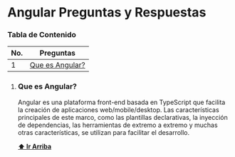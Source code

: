 # Angular Preguntas y Respuestas

### Tabla de Contenido

| No. | Preguntas                          |
| --- | ---------------------------------- |
| 1   | [Que es Angular?](#que-es-angular) |

1. ### Que es Angular?

   Angular es una plataforma front-end basada en TypeScript que facilita la creación de aplicaciones web/mobile/desktop. Las características principales de este marco, como las plantillas declarativas, la inyección de dependencias, las herramientas de extremo a extremo y muchas otras características, se utilizan para facilitar el desarrollo.

   **[⬆ Ir Arriba](#tabla-de-contenido)**
